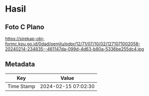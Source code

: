 # Hasil

## Foto C Plano

https://sirekap-obj-formc.kpu.go.id/0dad/pemilu/pdpr/12/71/07/10/02/1271071002058-20240214-234835--461147da-099d-4d63-b80a-5336be255dc4.jpg


## Metadata

| Key        | Value               |
| ---------- | ------------------- |
| Time Stamp | 2024-02-15 07:02:30 |



